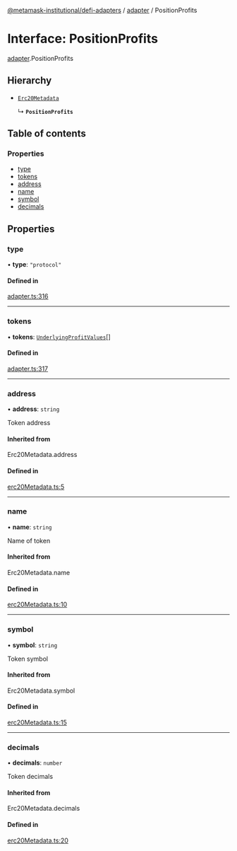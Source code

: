 [@metamask-institutional/defi-adapters](../README.md) / [adapter](../modules/adapter.md) / PositionProfits

# Interface: PositionProfits

[adapter](../modules/adapter.md).PositionProfits

## Hierarchy

- [`Erc20Metadata`](../modules/erc20Metadata.md#erc20metadata)

  ↳ **`PositionProfits`**

## Table of contents

### Properties

- [type](adapter.PositionProfits.md#type)
- [tokens](adapter.PositionProfits.md#tokens)
- [address](adapter.PositionProfits.md#address)
- [name](adapter.PositionProfits.md#name)
- [symbol](adapter.PositionProfits.md#symbol)
- [decimals](adapter.PositionProfits.md#decimals)

## Properties

### type

• **type**: ``"protocol"``

#### Defined in

[adapter.ts:316](https://github.com/consensys-vertical-apps/mmi-defi-adapters/blob/main/src/types/adapter.ts#L316)

___

### tokens

• **tokens**: [`UnderlyingProfitValues`](adapter.UnderlyingProfitValues.md)[]

#### Defined in

[adapter.ts:317](https://github.com/consensys-vertical-apps/mmi-defi-adapters/blob/main/src/types/adapter.ts#L317)

___

### address

• **address**: `string`

Token address

#### Inherited from

Erc20Metadata.address

#### Defined in

[erc20Metadata.ts:5](https://github.com/consensys-vertical-apps/mmi-defi-adapters/blob/main/src/types/erc20Metadata.ts#L5)

___

### name

• **name**: `string`

Name of token

#### Inherited from

Erc20Metadata.name

#### Defined in

[erc20Metadata.ts:10](https://github.com/consensys-vertical-apps/mmi-defi-adapters/blob/main/src/types/erc20Metadata.ts#L10)

___

### symbol

• **symbol**: `string`

Token symbol

#### Inherited from

Erc20Metadata.symbol

#### Defined in

[erc20Metadata.ts:15](https://github.com/consensys-vertical-apps/mmi-defi-adapters/blob/main/src/types/erc20Metadata.ts#L15)

___

### decimals

• **decimals**: `number`

Token decimals

#### Inherited from

Erc20Metadata.decimals

#### Defined in

[erc20Metadata.ts:20](https://github.com/consensys-vertical-apps/mmi-defi-adapters/blob/main/src/types/erc20Metadata.ts#L20)
